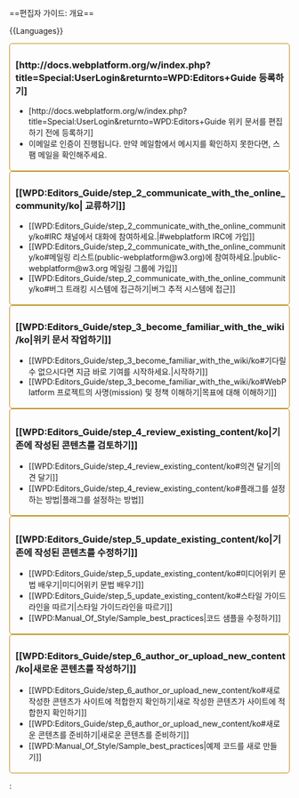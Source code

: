 ==편집자 가이드: 개요==

{{Languages}}

<div class="topic-container">
  <div class="long-topic">
      <div class="place-holder"></div>
      <div class="inner"  style='border:1px solid #b8860b; padding:5px 5px 5px 10px; border-radius:5px; min-height:150px'>
        <h3 style='min-height:30px'>[http://docs.webplatform.org/w/index.php?title=Special:UserLogin&returnto=WPD:Editors+Guide 등록하기]</h3>
        <ul>
            <li>[http://docs.webplatform.org/w/index.php?title=Special:UserLogin&returnto=WPD:Editors+Guide 위키 문서를 편집하기 전에 등록하기]</li>
            <li>이메일로 인증이 진행됩니다. 만약 메일함에서 메시지를 확인하지 못한다면, 스팸 메일을 확인해주세요.</li>
        </ul>
     </div>
  </div>
  
 <div class="long-topic"> 
     <div class="place-holder"></div>
    <div class="inner"  style='border:1px solid #b8860b; padding:5px 5px 5px 10px; border-radius:5px; min-height:150px'>
        <h3 style='min-height:30px'>[[WPD:Editors_Guide/step_2_communicate_with_the_online_community/ko| 교류하기]]</h3>
            <ul>
            <li>[[WPD:Editors_Guide/step_2_communicate_with_the_online_community/ko#IRC 채널에서 대화에 참여하세요.|#webplatform IRC에 가입]]</li>
            <li>[[WPD:Editors_Guide/step_2_communicate_with_the_online_community/ko#메일링 리스트(public-webplatform@w3.org)에 참여하세요.|public-webplatform@w3.org 메일링 그룹에 가입]]</li>
            <li>[[WPD:Editors_Guide/step_2_communicate_with_the_online_community/ko#버그 트래킹 시스템에 접근하기|버그 추적 시스템에 접근]]</li>
        </ul>
     </div>
  </div>
 
 <div class="long-topic"> 
     <div class="place-holder"></div>
    <div class="inner"  style='border:1px solid #b8860b; padding:5px 5px 5px 10px; border-radius:5px; min-height:150px'>
        <h3 style='min-height:30px'>[[WPD:Editors_Guide/step_3_become_familiar_with_the_wiki/ko|위키 문서 작업하기]]</h3>
            <ul>
            <li>[[WPD:Editors_Guide/step_3_become_familiar_with_the_wiki/ko#기다릴 수 없으시다면 지금 바로 기여를 시작하세요.|시작하기]]</li>
            <li>[[WPD:Editors_Guide/step_3_become_familiar_with_the_wiki/ko#WebPlatform 프로젝트의 사명(mission) 및 정책 이해하기|목표에 대해 이해하기]]</li>
        </ul>
     </div>
  </div>


 <div class="long-topic"> 
     <div class="place-holder"></div>
    <div class="inner"  style='border:1px solid #b8860b; padding:5px 5px 5px 10px; border-radius:5px; min-height:150px'>
        <h3 style='min-height:30px'>[[WPD:Editors_Guide/step_4_review_existing_content/ko|기존에 작성된 콘텐츠를 검토하기]]</h3>
            <ul>
            <li>[[WPD:Editors_Guide/step_4_review_existing_content/ko#의견 달기|의견 달기]]</li>
            <li>[[WPD:Editors_Guide/step_4_review_existing_content/ko#플래그를 설정하는 방법|플래그를 설정하는 방법]]</li>
        </ul>
     </div>
  </div>
 
 <div class="long-topic"> 
     <div class="place-holder"></div>
    <div class="inner"  style='border:1px solid #b8860b; padding:5px 5px 5px 10px; border-radius:5px; min-height:150px'>
        <h3 style='min-height:30px'>[[WPD:Editors_Guide/step_5_update_existing_content/ko|기존에 작성된 콘텐츠를 수정하기]]</h3>
            <ul>
            <li>[[WPD:Editors_Guide/step_5_update_existing_content/ko#미디어위키 문법 배우기|미디어위키 문법 배우기]]</li>
            <li>[[WPD:Editors_Guide/step_5_update_existing_content/ko#스타일 가이드라인을 따르기|스타일 가이드라인을 따르기]]</li>
            <li>[[WPD:Manual_Of_Style/Sample_best_practices|코드 샘플을 수정하기]]</li>
        </ul>
     </div>
  </div>

 <div class="long-topic"> 
     <div class="place-holder"></div>
    <div class="inner"  style='border:1px solid #b8860b; padding:5px 5px 5px 10px; border-radius:5px; min-height:150px'>
        <h3 style='min-height:25px'>[[WPD:Editors_Guide/step_6_author_or_upload_new_content/ko|새로운 콘텐츠를 작성하기]]</h3>
            <ul>
            <li>[[WPD:Editors_Guide/step_6_author_or_upload_new_content/ko#새로 작성한 콘텐츠가 사이트에 적합한지 확인하기|새로 작성한 콘텐츠가 사이트에 적합한지 확인하기]]</li>
            <li>[[WPD:Editors_Guide/step_6_author_or_upload_new_content/ko#새로운 콘텐츠를 준비하기|새로운 콘텐츠를 준비하기]]</li>
            <li>[[WPD:Manual_Of_Style/Sample_best_practices|예제 코드를 새로 만들기]]</li>
        </ul>
     </div>
  </div>
 
<div class="clearfixboth"></div>
</div>

:&nbsp;